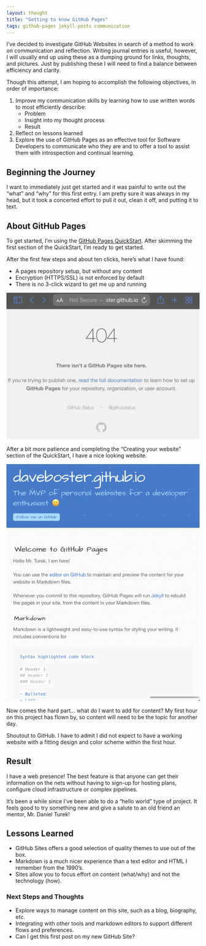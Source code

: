 ```yaml
---
layout: thought
title: "Getting to know GitHub Pages"
tags: github-pages jekyll-posts communication
---
```


I’ve decided to investigate GitHub Websites in search of a method to work on communication and reflection. Writing journal entries is useful, however, I will usually end up using these as a dumping ground for links, thoughts, and pictures. Just by publishing these I will need to find a balance between efficiency and clarity.

Though this attempt, I am hoping to accomplish the following objectives, in order of importance:
1. Improve my communication skills by learning how to use written words to most efficiently describe:
	- Problem 
	- Insight into my thought process
	- Result
2. Reflect on lessons learned
3. Explore the use of GitHub Pages as an effective tool for Software Developers to communicate who they are and to offer a tool to assist them with introspection and continual learning.

## Beginning the Journey
I want to immediately just get started and it was painful to write out the “what” and “why” for this first entry. I am pretty sure it was always in my head, but it took a concerted effort to pull it out, clean it off, and putting it to text.

## About GitHub Pages
To get started, I’m using the [GitHub Pages QuickStart](https://docs.github.com/en/pages/quickstart).  After skimming the first section of the QuickStart, I’m ready to get started.

After the first few steps and about ten clicks, here’s what I have found:
- A pages repository setup, but without any content
- Encryption (HTTPS/SSL) is not enforced by default
- There is no 3-click wizard to get me up and running

![GitHub Pages Take 1](/assets/posts/github-site-take-1.png)

After a bit more patience and completing the “Creating your website” section of the QuickStart, I have a nice looking website.

![GitHub Pages Take 2](/assets/posts/github-site-take-2.png)

Now comes the  hard part... what do I want to add for content? My first hour on this project has flown by, so content will need to be the topic for another day.  

Shoutout to GitHub. I have to admit I did not expect to have a working website with a fitting design and color scheme within the first hour.

## Result
I have a web presence! The best feature is that anyone can get their information on the nets without having to sign-up for hosting plans, configure cloud infrastructure or complex pipelines. 

It’s been a while since I’ve been able to do a “hello world” type of project. It feels good to try something new and give a salute to an old friend an mentor, Mr. Daniel Turek!

## Lessons Learned
- GitHub Sites offers a good selection of quality themes to use out of the box.
- Markdown is a much nicer experience than a text editor and HTML  I remember from the 1990’s.
- Sites allow you to focus effort on content (what/why) and not the technology (how).

### Next Steps and Thoughts
- Explore ways to manage content on this site, such as a blog, biography, etc.
- Integrating with other tools and markdown editors to support different flows and preferences.
- Can I get this first post on my new GitHub Site?
